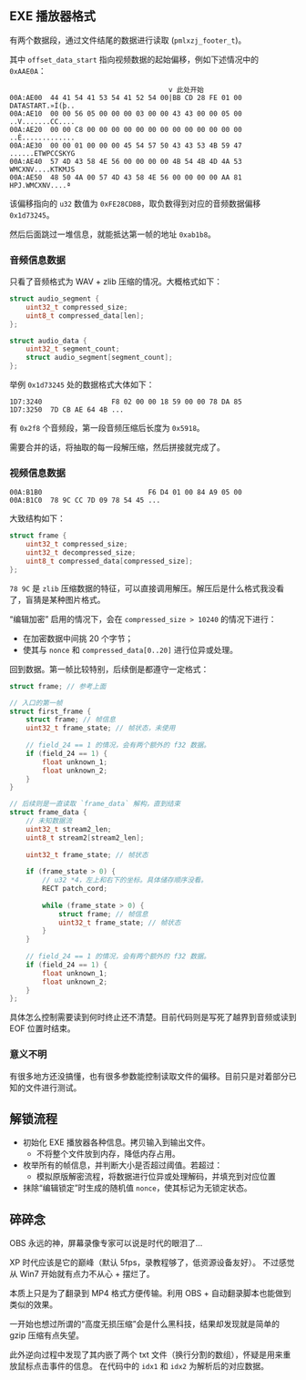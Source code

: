 
## EXE 播放器格式

有两个数据段，通过文件结尾的数据进行读取 (`pmlxzj_footer_t`)。

其中 `offset_data_start` 指向视频数据的起始偏移，例如下述情况中的 `0xAAE0A`：

```text
                                       v 此处开始
00A:AE00  44 41 54 41 53 54 41 52 54 00|BB CD 28 FE 01 00  DATASTART.»Í(þ.. 
00A:AE10  00 00 56 05 00 00 00 03 00 00 43 43 00 00 05 00  ..V.......CC.... 
00A:AE20  00 00 C8 00 00 00 00 00 00 00 00 00 00 00 00 00  ..È............. 
00A:AE30  00 00 01 00 00 00 45 54 57 50 43 43 53 4B 59 47  ......ETWPCCSKYG 
00A:AE40  57 4D 43 58 4E 56 00 00 00 00 4B 54 4B 4D 4A 53  WMCXNV....KTKMJS 
00A:AE50  48 50 4A 00 57 4D 43 58 4E 56 00 00 00 00 AA 81  HPJ.WMCXNV....ª
```

该偏移指向的 `u32` 数值为 `0xFE28CDBB`，取负数得到对应的音频数据偏移 `0x1d73245`。

然后后面跳过一堆信息，就能抵达第一帧的地址 `0xab1b8`。

### 音频信息数据

只看了音频格式为 WAV + zlib 压缩的情况。大概格式如下：

```c
struct audio_segment {
    uint32_t compressed_size;
    uint8_t compressed_data[len];
};

struct audio_data {
    uint32_t segment_count;
    struct audio_segment[segment_count];
};
```

举例 `0x1d73245` 处的数据格式大体如下：

```text
1D7:3240                 F8 02 00 00 18 59 00 00 78 DA 85
1D7:3250  7D CB AE 64 4B ...
```

有 `0x2f8` 个音频段，第一段音频压缩后长度为 `0x5918`。

需要合并的话，将抽取的每一段解压缩，然后拼接就完成了。

### 视频信息数据

```
00A:B1B0                          F6 D4 01 00 84 A9 05 00
00A:B1C0  78 9C CC 7D 09 78 54 45 ...
```

大致结构如下：

```c
struct frame {
    uint32_t compressed_size;
    uint32_t decompressed_size;
    uint8_t compressed_data[compressed_size];
};
```

`78 9C` 是 `zlib` 压缩数据的特征，可以直接调用解压。解压后是什么格式我没看了，盲猜是某种图片格式。

“编辑加密” 启用的情况下，会在 `compressed_size > 10240` 的情况下进行：

- 在加密数据中间挑 20 个字节；
- 使其与 `nonce` 和 `compressed_data[0..20]` 进行位异或处理。

回到数据。第一帧比较特别，后续倒是都遵守一定格式：

```c
struct frame; // 参考上面

// 入口的第一帧
struct first_frame {
    struct frame; // 帧信息
    uint32_t frame_state; // 帧状态，未使用
    
    // field_24 == 1 的情况，会有两个额外的 f32 数据。
    if (field_24 == 1) {
        float unknown_1;
        float unknown_2;
    }
}

// 后续则是一直读取 `frame_data` 解构，直到结束
struct frame_data {
    // 未知数据流
    uint32_t stream2_len;
    uint8_t stream2[stream2_len];
    
    uint32_t frame_state; // 帧状态
    
    if (frame_state > 0) {
        // u32 *4，左上和右下的坐标。具体储存顺序没看。
        RECT patch_cord;
        
        while (frame_state > 0) {
            struct frame; // 帧信息
            uint32_t frame_state; // 帧状态
        }
    }
    
    // field_24 == 1 的情况，会有两个额外的 f32 数据。
    if (field_24 == 1) {
        float unknown_1;
        float unknown_2;
    }
};
```

具体怎么控制需要读到何时终止还不清楚。目前代码则是写死了越界到音频或读到 EOF 位置时结束。

### 意义不明

有很多地方还没搞懂，也有很多参数能控制读取文件的偏移。目前只是对着部分已知的文件进行测试。

## 解锁流程

- 初始化 EXE 播放器各种信息。拷贝输入到输出文件。
    - 不将整个文件放到内存，降低内存占用。
- 枚举所有的帧信息，并判断大小是否超过阈值。若超过：
    - 模拟原版解密流程，将数据进行位异或处理解码，并填充到对应位置
- 抹除“编辑锁定”时生成的随机值 `nonce`，使其标记为无锁定状态。

## 碎碎念

OBS 永远的神，屏幕录像专家可以说是时代的眼泪了…

XP 时代应该是它的巅峰（默认 5fps，录教程够了，低资源设备友好）。
不过感觉从 Win7 开始就有点力不从心 + 摆烂了。

本质上只是为了翻录到 MP4 格式方便传输。利用 OBS + 自动翻录脚本也能做到类似的效果。

一开始也想过所谓的“高度无损压缩”会是什么黑科技，结果却发现就是简单的 gzip 压缩有点失望。

此外逆向过程中发现了其内嵌了两个 txt 文件（换行分割的数组），怀疑是用来重放鼠标点击事件的信息。
在代码中的 `idx1` 和 `idx2` 为解析后的对应数据。
